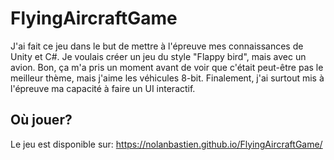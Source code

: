 # FlyingAircraftGame

J'ai fait ce jeu dans le but de mettre à l'épreuve mes connaissances de Unity et C#. Je voulais créer un jeu du style "Flappy bird", mais avec un avion. Bon, ça m'a pris un moment avant de voir que c'était peut-être pas le meilleur thème, mais j'aime les véhicules 8-bit. Finalement, j'ai surtout mis à l'épreuve ma capacité à faire un UI interactif.
## Où jouer?
Le jeu est disponible sur: https://nolanbastien.github.io/FlyingAircraftGame/
